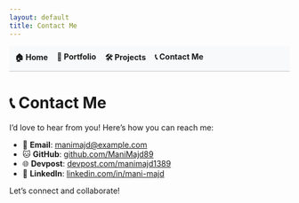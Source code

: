 ```yaml
---
layout: default
title: Contact Me
---
```

<link rel="stylesheet" href="/style.css">

<nav>
  <ul style="list-style-type: none; padding: 0; display: flex; gap: 1rem; background-color: #f8f9fa; padding: 10px; border-bottom: 2px solid #ddd;">
    <li><a href="/" style="text-decoration: none; font-weight: bold;">🏠 Home</a></li>
    <li><a href="/portfolio" style="text-decoration: none; font-weight: bold;">📄 Portfolio</a></li>
    <li><a href="/projects" style="text-decoration: none; font-weight: bold;">🛠️ Projects</a></li>
    <li><a href="/contact" style="text-decoration: none; font-weight: bold;">📞 Contact Me</a></li>
  </ul>
</nav>

# 📞 Contact Me

I’d love to hear from you! Here’s how you can reach me:

- 📧 **Email**: [manimajd@example.com](mailto:manimajd@example.com)  
- 🐱 **GitHub**: [github.com/ManiMajd89](https://github.com/ManiMajd89)  
- 🌐 **Devpost**: [devpost.com/manimajd1389](https://devpost.com/manimajd1389)  
- 💼 **LinkedIn**: [linkedin.com/in/mani-majd](https://www.linkedin.com/in/mani-majd)  

Let’s connect and collaborate!
